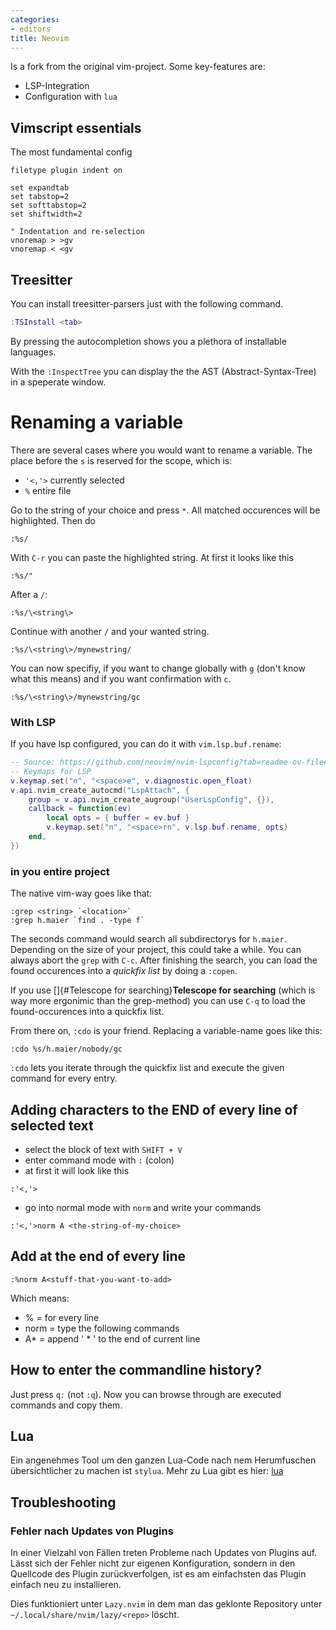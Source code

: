 ```yaml
---
categories:
- editors 
title: Neovim
---
```


Is a fork from the original vim-project. Some key-features are:

- LSP-Integration
- Configuration with `lua`

## Vimscript essentials
The most fundamental config
```vimscript
filetype plugin indent on

set expandtab
set tabstop=2
set softtabstop=2
set shiftwidth=2

" Indentation and re-selection
vnoremap > >gv
vnoremap < <gv
```

## Treesitter 

You can install treesitter-parsers just with the following command.

``` lua
:TSInstall <tab>
```

By pressing <TAB> the autocompletion shows you a plethora of
installable languages.

With the `:InspectTree` you can display the the AST
(Abstract-Syntax-Tree) in a speperate window.

# Renaming a variable
There are several cases where you would want to
rename a variable. The place before the `s` is reserved for the scope,
which is:

-   `'<,'>` currently selected
-   `%` entire file

Go to the string of your choice and press `*`. All matched occurences
will be highlighted. Then do
```vimscript
:%s/
```
With `C-r` you can paste the highlighted string. At first it looks like
this
```vimscript
:%s/"
```
After a `/`:
```vimscript
:%s/\<string\>
```

Continue with another `/` and your wanted string.
```vimscript
:%s/\<string\>/mynewstring/
```
You can now specifiy, if you want to change globally with `g` (don\'t
know what this means) and if you want confirmation with `c`.
```vimscript
:%s/\<string\>/mynewstring/gc
```
### With LSP
If you have lsp configured, you can do it with `vim.lsp.buf.rename`:
```lua
-- Source: https://github.com/neovim/nvim-lspconfig?tab=readme-ov-file#suggested-configuration
-- Keymaps for LSP
v.keymap.set("n", "<space>e", v.diagnostic.open_float)
v.api.nvim_create_autocmd("LspAttach", {
	group = v.api.nvim_create_augroup("UserLspConfig", {}),
	callback = function(ev)
		local opts = { buffer = ev.buf }
		v.keymap.set("n", "<space>rn", v.lsp.buf.rename, opts)
	end,
})

```

### in you entire project

The native vim-way goes like that:

``` vimscript
:grep <string> `<location>`
:grep h.maier `find . -type f`
```

The seconds command would search all subdirectorys for `h.maier`.
Depending on the size of your project, this could take a while. You can
always abort the `grep` with `C-c`. After finishing the search, you can
load the found occurences into a *quickfix list* by doing a `:copen`.

If you use []{#Telescope for searching}**Telescope for searching**
(which is way more ergonimic than the grep-method) you can use `C-q` to
load the found-occurences into a quickfix list.

From there on, `:cdo` is your friend. Replacing a variable-name goes
like this:

``` vimscript
:cdo %s/h.maier/nobody/gc
```

`:cdo` lets you iterate through the quickfix list and execute the given
command for every entry.

## Adding characters to the END of every line of selected text

-   select the block of text with `SHIFT + V`
-   enter command mode with `:` (colon)
-   at first it will look like this

``` vimscript
:'<,'>
```

-   go into normal mode with `norm` and write your commands

``` vimscript
:'<,'>norm A <the-string-of-my-choice>
```

## Add at the end of every line

    :%norm A<stuff-that-you-want-to-add>

Which means:

-   \% = for every line
-   norm = type the following commands
-   A\* = append \' \* \' to the end of current line

## How to enter the commandline history?

Just press `q:` (not `:q`). Now you can browse through are executed commands and copy them.

## Lua 

Ein angenehmes Tool um den ganzen Lua-Code nach nem Herumfuschen
übersichtlicher zu machen ist `stylua`. Mehr zu Lua gibt es hier:
[lua](lua)

## Troubleshooting 

### Fehler nach Updates von Plugins 

In einer Vielzahl von Fällen treten Probleme nach Updates von Plugins
auf. Lässt sich der Fehler nicht zur eigenen Konfiguration, sondern in
den Quellcode des Plugin zurückverfolgen, ist es am einfachsten das
Plugin einfach neu zu installieren. 

Dies funktioniert unter `Lazy.nvim` in dem 
man das geklonte Repository unter `~/.local/share/nvim/lazy/<repo>` löscht.
